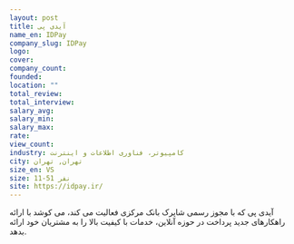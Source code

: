```yaml
---
layout: post
title: آیدی پی
name_en: IDPay
company_slug: IDPay
logo: 
cover: 
company_count:
founded:
location: ""
total_review: 
total_interview: 
salary_avg: 
salary_min: 
salary_max: 
rate: 
view_count: 
industry: کامپیوتر، فناوری اطلاعات و اینترنت
city: تهران, تهران
size_en: VS
size: 11-51 نفر
site: https://idpay.ir/
---
```



آیدی پی که با مجوز رسمی شاپرک بانک مرکزی فعالیت می کند، می کوشد با ارائه راهکارهای جدید پرداخت در حوزه آنلاین، خدمات با کیفیت بالا را به مشتریان خود ارائه بدهد.

